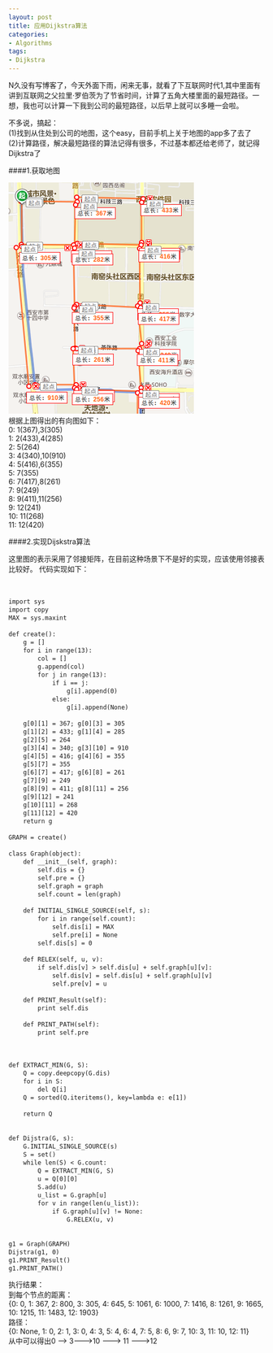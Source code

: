 ```yaml
---
layout: post
title: 应用Dijkstra算法
categories:
- Algorithms
tags:
- Dijkstra
---
```

 N久没有写博客了，今天外面下雨，闲来无事，就看了下互联网时代1,其中里面有讲到互联网之父拉里·罗伯茨为了节省时间，计算了五角大楼里面的最短路径。一想，我也可以计算一下我到公司的最短路径，以后早上就可以多睡一会啦。

不多说，搞起：  
(1)找到从住处到公司的地图，这个easy，目前手机上关于地图的app多了去了  
(2)计算路径，解决最短路径的算法记得有很多，不过基本都还给老师了，就记得Dijkstra了

####1.获取地图  

![map](/media/pic/map.png 'map')  
根据上图得出的有向图如下：  
0: 1(367),3(305)  
1: 2(433),4(285)  
2: 5(264)  
3: 4(340),10(910)  
4: 5(416),6(355)  
5: 7(355)  
6: 7(417),8(261)  
7: 9(249)  
8: 9(411),11(256)  
9: 12(241)  
10: 11(268)  
11: 12(420)


####2.实现Dijskstra算法

这里图的表示采用了邻接矩阵，在目前这种场景下不是好的实现，应该使用邻接表比较好。
代码实现如下：
<pre><code>

import sys
import copy
MAX = sys.maxint

def create():
    g = []
    for i in range(13):
        col = []
        g.append(col)
        for j in range(13):
            if i == j:
                g[i].append(0)
            else:
                g[i].append(None)

    g[0][1] = 367; g[0][3] = 305
    g[1][2] = 433; g[1][4] = 285
    g[2][5] = 264
    g[3][4] = 340; g[3][10] = 910
    g[4][5] = 416; g[4][6] = 355
    g[5][7] = 355
    g[6][7] = 417; g[6][8] = 261
    g[7][9] = 249
    g[8][9] = 411; g[8][11] = 256
    g[9][12] = 241
    g[10][11] = 268
    g[11][12] = 420
    return g

GRAPH = create()

class Graph(object):
    def __init__(self, graph):
        self.dis = {}
        self.pre = {}
        self.graph = graph
        self.count = len(graph)

    def INITIAL_SINGLE_SOURCE(self, s):
        for i in range(self.count):
            self.dis[i] = MAX
            self.pre[i] = None
        self.dis[s] = 0

    def RELEX(self, u, v):
        if self.dis[v] > self.dis[u] + self.graph[u][v]:
            self.dis[v] = self.dis[u] + self.graph[u][v]
            self.pre[v] = u

    def PRINT_Result(self):
        print self.dis

    def PRINT_PATH(self):
        print self.pre



def EXTRACT_MIN(G, S):
    Q = copy.deepcopy(G.dis)
    for i in S:
        del Q[i]
    Q = sorted(Q.iteritems(), key=lambda e: e[1])

    return Q


def Dijstra(G, s):
    G.INITIAL_SINGLE_SOURCE(s)
    S = set()
    while len(S) < G.count:
        Q = EXTRACT_MIN(G, S)
        u = Q[0][0]
        S.add(u)
        u_list = G.graph[u]
        for v in range(len(u_list)):
            if G.graph[u][v] != None:
                G.RELEX(u, v)


g1 = Graph(GRAPH)
Dijstra(g1, 0)
g1.PRINT_Result()
g1.PRINT_PATH()
</code></pre>

执行结果：  
到每个节点的距离：  
{0: 0, 1: 367, 2: 800, 3: 305, 4: 645, 5: 1061, 6: 1000, 7: 1416, 8: 1261, 9: 1665, 10: 1215, 11: 1483, 12: 1903}  
路径：  
{0: None, 1: 0, 2: 1, 3: 0, 4: 3, 5: 4, 6: 4, 7: 5, 8: 6, 9: 7, 10: 3, 11: 10, 12: 11}  
从中可以得出0 --> 3--->10 ---> 11 --->12
